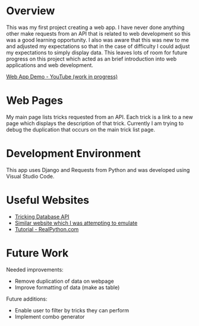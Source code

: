 # Overview

This was my first project creating a web app. I have never done anything other make requests from an API that is related to web development so this was a good learning opportunity. I also was aware that this was new to me and adjusted my expectations so that in the case of difficulty I could adjust my expectations to simply display data. This leaves lots of room for future progress on this project which acted as an brief introduction into web applications and web development.

[Web App Demo - YouTube (work in progress)](https://youtu.be/T8rJmsDKxIk)

# Web Pages

My main page lists tricks requested from an API. Each trick is a link to a new page which displays the description of that trick. Currently I am trying to debug the duplication that occurs on the main trick list page.

# Development Environment

This app uses Django and Requests from Python and was developed using Visual Studio Code.

# Useful Websites

* [Tricking Database API](http://club540.com/api/tricks)
* [Similar website which I was attempting to emulate](http://www.club540.com/tricktionary)
* [Tutorial - RealPython.com](https://realpython.com/get-started-with-django-1/#add-bootstrap-to-your-app)
# Future Work

Needed improvements:
* Remove duplication of data on webpage
* Improve formatting of data (make as table)

Future additions:
* Enable user to filter by tricks they can perform
* Implement combo generator
